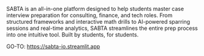 <!-- README improved by ChatGPT using the following prompt:
"Take my explantion of my Interview Preperation Platfrom and make it shorter and more attractive to read."
OpenAI. (2025). ChatGPT (Version 4.o) [Large language model]. https://chatgpt.com -->

SABTA is an all-in-one platform designed to help students master case interview preparation for consulting, finance, and tech roles. From structured frameworks and interactive math drills to AI-powered sparring sessions and real-time analytics, SABTA streamlines the entire prep process into one intuitive tool. Built by students, for students.

GO-TO:
https://sabta-io.streamlit.app
